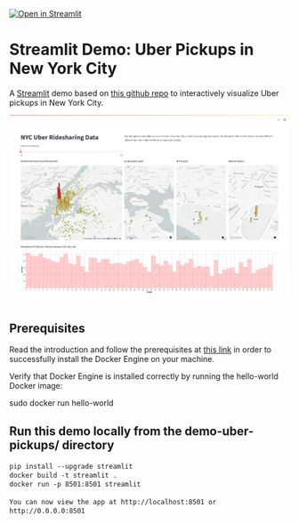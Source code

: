 [![Open in Streamlit](https://static.streamlit.io/badges/streamlit_badge_black_white.svg)](https://share.streamlit.io/streamlit/demo-uber-nyc-pickups/main)

# Streamlit Demo: Uber Pickups in New York City
A [Streamlit](https://streamlit.io) demo based on [this github repo](https://github.com/streamlit/demo-uber-nyc-pickups/) to interactively visualize Uber pickups in New York City.

![Final App Animation](https://github.com/streamlit/demo-uber-nyc-pickups/raw/main/uber_demo.png "Uber demo")


## Prerequisites
Read the introduction and follow the prerequisites at [this link](https://docs.streamlit.io/knowledge-base/tutorials/deploy/docker) in order to successfully install the Docker Engine on your machine.

Verify that Docker Engine is installed correctly by running the hello-world Docker image:

sudo docker run hello-world

## Run this demo locally from the demo-uber-pickups/ directory
```
pip install --upgrade streamlit
docker build -t streamlit .
docker run -p 8501:8501 streamlit

You can now view the app at http://localhost:8501 or http://0.0.0.0:8501
```
